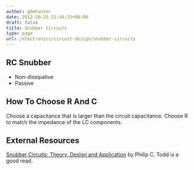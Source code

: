 ```yaml
---
author: gbmhunter
date: 2012-10-25 21:44:23+00:00
draft: false
title: Snubber Circuits
type: page
url: /electronics/circuit-design/snubber-circuits
---
```


## RC Snubber

* Non-dissipative
* Passive

## How To Choose R And C

Choose a capacitance that is larger than the circuit capacitance. Choose R to match the impedance of the LC components.

## External Resources

[Snubber Circuits: Theory, Design and Application](http://www.electro-tech-online.com/custompdfs/2009/02/slup100.pdf) by Philip C. Todd is a good read.
